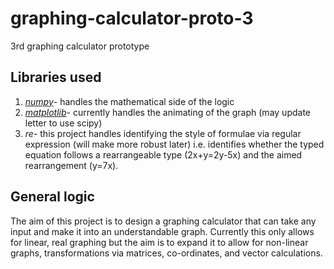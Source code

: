 # graphing-calculator-proto-3
3rd graphing calculator prototype

## Libraries used

1. *[numpy](https://numpy.org/)*- handles the mathematical side of the logic
2. *[matplotlib](https://matplotlib.org/)*- currently handles the animating of the graph (may update letter to use scipy)
3. *re*- this project handles identifying the style of formulae via regular expression (will make more robust later) i.e. identifies whether the typed equation follows a rearrangeable type (2x+y=2y-5x) and the aimed rearrangement (y=7x).

## General logic

The aim of this project is to design a graphing calculator that can take any input and make it into an understandable graph. Currently this only allows for linear, real graphing but the aim is to expand it to allow for non-linear graphs, transformations via matrices, co-ordinates, and vector calculations.
